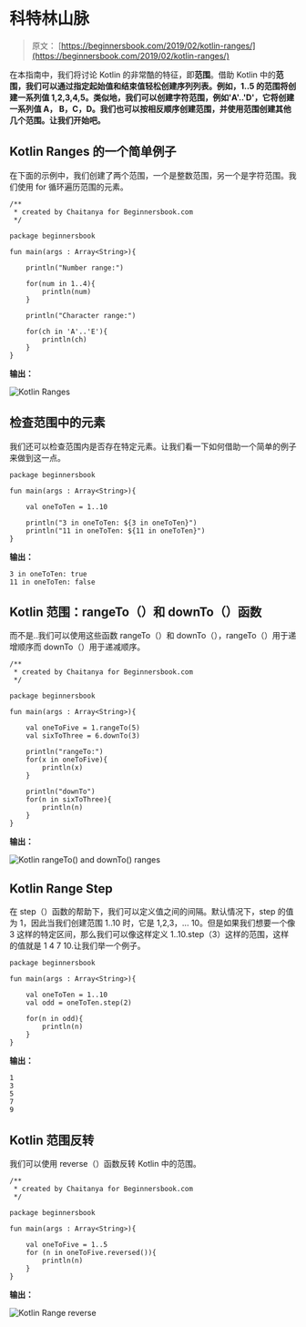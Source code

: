 # 科特林山脉

> 原文： [https://beginnersbook.com/2019/02/kotlin-ranges/](https://beginnersbook.com/2019/02/kotlin-ranges/)

在本指南中，我们将讨论 Kotlin 的非常酷的特征，即**范围**。借助 Kotlin 中的**范围，我们可以通过指定起始值和结束值轻松创建序列列表。例如，1..5 的范围将创建一系列值 1,2,3,4,5。类似地，我们可以创建字符范围，例如'A'..'D'，它将创建一系列值 A， B，C，D。我们也可以按相反顺序创建范围，并使用范围创建其他几个范围。让我们开始吧。**

## Kotlin Ranges 的一个简单例子

在下面的示例中，我们创建了两个范围，一个是整数范围，另一个是字符范围。我们使用 for 循环遍历范围的元素。

```
/**
 * created by Chaitanya for Beginnersbook.com
 */

package beginnersbook

fun main(args : Array<String>){

    println("Number range:")

    for(num in 1..4){
        println(num)
    }

    println("Character range:")

    for(ch in 'A'..'E'){
        println(ch)
    }
}
```

**输出：**

![Kotlin Ranges](img/ca4b8afc75d64b4a0a2f413d93b30858.jpg)

## 检查范围中的元素

我们还可以检查范围内是否存在特定元素。让我们看一下如何借助一个简单的例子来做到这一点。

```
package beginnersbook

fun main(args : Array<String>){

    val oneToTen = 1..10

    println("3 in oneToTen: ${3 in oneToTen}")
    println("11 in oneToTen: ${11 in oneToTen}")
}
```

**输出：**

```
3 in oneToTen: true
11 in oneToTen: false
```

## Kotlin 范围：rangeTo（）和 downTo（）函数

而不是..我们可以使用这些函数 rangeTo（）和 downTo（），rangeTo（）用于递增顺序而 downTo（）用于递减顺序。

```
/**
 * created by Chaitanya for Beginnersbook.com
 */

package beginnersbook

fun main(args : Array<String>){

    val oneToFive = 1.rangeTo(5)
    val sixToThree = 6.downTo(3)

    println("rangeTo:")
    for(x in oneToFive){
        println(x)
    }

    println("downTo")
    for(n in sixToThree){
        println(n)
    }
}
```

**输出：**

![Kotlin rangeTo() and downTo() ranges](img/f3ac9297cb833575017f11bc764b5350.jpg)

## Kotlin Range Step

在 step（）函数的帮助下，我们可以定义值之间的间隔。默认情况下，step 的值为 1，因此当我们创建范围 1..10 时，它是 1,2,3，... 10。但是如果我们想要一个像 3 这样的特定区间，那么我们可以像这样定义 1..10.step（3）这样的范围，这样的值就是 1 4 7 10.让我们举一个例子。

```
package beginnersbook

fun main(args : Array<String>){

    val oneToTen = 1..10
    val odd = oneToTen.step(2)

    for(n in odd){
        println(n)
    }
}
```

**输出：**

```
1
3
5
7
9
```

## Kotlin 范围反转

我们可以使用 reverse（）函数反转 Kotlin 中的范围。

```
/**
 * created by Chaitanya for Beginnersbook.com
 */

package beginnersbook

fun main(args : Array<String>){

    val oneToFive = 1..5
    for (n in oneToFive.reversed()){
        println(n)
    }
}
```

**输出：**

![Kotlin Range reverse](img/5ebd4a61a6170d4fbf3e3e8ed887c024.jpg)